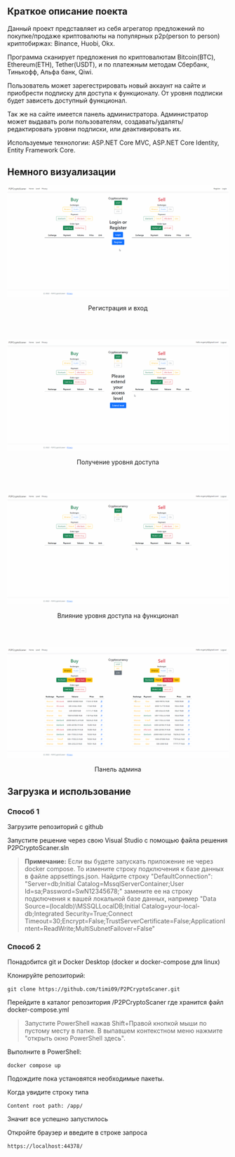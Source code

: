 ## Краткое описание поекта
Данный проект представляет из себя агрегатор предложений по покупке/продаже криптовалюты на популярных p2p(person to person) криптобиржах: Binance, Huobi, Okx.

Программа сканирует предложения по криптовалютам Bitcoin(BTC), Ethereum(ETH), Tether(USDT), и по платежным методам Сбербанк, Тинькофф, Альфа банк, Qiwi.

Пользователь может зарегестрировать новый аккаунт на сайте и приобрести подписку для доступа к функционалу. От уровня подписки будет зависеть доступный функционал.

Так же на сайте имеется панель администратора. Администратор может выдавать роли пользователям, создавать/удалять/редактировать уровни подписки, или деактивировать их.

Используемые технологии: ASP.NET Core MVC, ASP.NET Core Identity, Entity Framework Core.

## Немного визуализации
![image](https://github.com/timi09/assets/blob/main/P2PCryptoScaner/register.gif)
<p align="center">Регистрация и вход</p>

<br/>
<br/>

![image](https://github.com/timi09/assets/blob/main/P2PCryptoScaner/levelsilver.gif)
<p align="center">Получение уровня доступа</p>

<br/>
<br/>

![image](https://github.com/timi09/assets/blob/main/P2PCryptoScaner/levelgold.gif)
<p align="center">Влияние уровня доступа на функционал</p>

<br/>
<br/>

![image](https://github.com/timi09/assets/blob/main/P2PCryptoScaner/admin.gif)
<p align="center">Панель админа</p>

## Загрузка и использование

### Способ 1

Загрузите репозиторий с github

Запустите решение через свою Visual Studio с помощью файла решения P2PCryptoScaner.sln

> **Примечание:** Если вы будете запускать приложение не через docker compose. То измените строку подключения к базе данных в файле appsettings.json. Найдите строку "DefaultConnection": "Server=db;Initial Catalog=MssqlServerContainer;User Id=sa;Password=SwN12345678;" замените ее на строку подключения к вашей локальной базе данных, например "Data Source=(localdb)\MSSQLLocalDB;Initial Catalog=your-local-db;Integrated Security=True;Connect Timeout=30;Encrypt=False;TrustServerCertificate=False;ApplicationIntent=ReadWrite;MultiSubnetFailover=False"

### Способ 2
Понадобится git и Docker Desktop (docker и docker-compose для linux)

Клонируйте репозиторий: 
```
git clone https://github.com/timi09/P2PCryptoScaner.git
```
Перейдите в каталог репозитория /P2PCryptoScaner где хранится файл docker-compose.yml

> Запустите PowerShell нажав Shift+Правой кнопкой мыши по пустому месту в папке. В выпавшем контекстном меню нажмите "открыть окно PowerShell здесь".

Выполните в PowerShell:
```
docker compose up
```
Подождите пока установятся необходимые пакеты.

Когда увидите строку типа 
```
Content root path: /app/ 
```
Значит все успешно запустилось

Откройте браузер и введите в строке запроса
```
https://localhost:44378/
```
